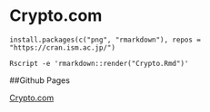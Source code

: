 # Crypto.com

```{sh}
install.packages(c("png", "rmarkdown"), repos = "https://cran.ism.ac.jp/")

Rscript -e 'rmarkdown::render("Crypto.Rmd")'
```

##Github Pages

[Crypto.com](https://kumes.github.io/Crypto.com/Crypto.html)
